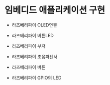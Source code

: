 # 임베디드 애플리케이션 구현

* 라즈베리파이 OLED연결

* 라즈베리파이 버튼LED

* 라즈베리파이 부저

* 라즈베리파이 초음파센서

* 라즈베리파이 버튼

* 라즈베리파이 GPIO의 LED

